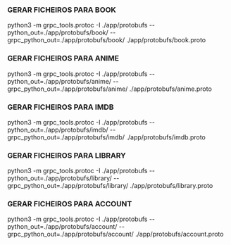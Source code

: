 ### GERAR FICHEIROS PARA BOOK
python3 -m grpc_tools.protoc -I ./app/protobufs --python_out=./app/protobufs/book/ --grpc_python_out=./app/protobufs/book/ ./app/protobufs/book.proto

### GERAR FICHEIROS PARA ANIME
python3 -m grpc_tools.protoc -I ./app/protobufs --python_out=./app/protobufs/anime/ --grpc_python_out=./app/protobufs/anime/ ./app/protobufs/anime.proto

### GERAR FICHEIROS PARA IMDB
python3 -m grpc_tools.protoc -I ./app/protobufs --python_out=./app/protobufs/imdb/ --grpc_python_out=./app/protobufs/imdb/ ./app/protobufs/imdb.proto

### GERAR FICHEIROS PARA LIBRARY
python3 -m grpc_tools.protoc -I ./app/protobufs --python_out=./app/protobufs/library/ --grpc_python_out=./app/protobufs/library/ ./app/protobufs/library.proto

### GERAR FICHEIROS PARA ACCOUNT
python3 -m grpc_tools.protoc -I ./app/protobufs --python_out=./app/protobufs/account/ --grpc_python_out=./app/protobufs/account/ ./app/protobufs/account.proto